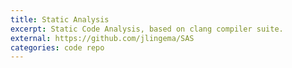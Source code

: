 ```yaml
---
title: Static Analysis
excerpt: Static Code Analysis, based on clang compiler suite.
external: https://github.com/jlingema/SAS
categories: code repo
---
```

